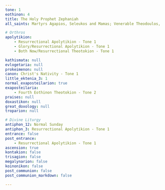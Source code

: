 ```yaml
---
tone: 1
eothinon: 4
title: The Holy Prophet Zephaniah
all_saints: Martyrs Agapios, Seleukos and Mamas; Venerable Theodoulos, Eparch of Constantinople; Hieromartyr Gabriel, bishop of Ganos and Prusa; New-martyr Angelis of Chios; Venerable Cosmas of St. Anne Skete on Athos

# Orthros
apolytikion:
    - Resurrectional Apolytikion - Tone 1
    - Glory/Resurrectional Apolytikion - Tone 1
    - Both Now/Resurrectional Theotokion - Tone 1

kathismata: null
evlogetaria: null
prokeimenon: null
canon: Christ's Nativity - Tone 1
little_ektenia_3: 1
normal_exaposteilarion: true
exaposteilaria:
    - Fourth Eothinon Theotokion - Tone 2
praises: null
doxastikon: null
great_doxology: null
troparion: null

# Divine Liturgy
antiphon_12: Normal Sunday
antiphon_3: Resurrectional Apolytikion - Tone 1
entrance: false
post_entrance:
    - Resurrectional Apolytikion - Tone 1
ascension: true
kontakion: false
trisagion: false
megalynarion: false
koinonikon: false
post_communion: false
post_communion_markdown: false

---
```


